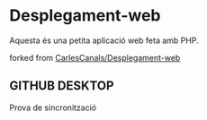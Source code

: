# Desplegament-web
Aquesta és una petita aplicació web feta amb PHP.

forked from [CarlesCanals/Desplegament-web](https://github.com/CarlesCanals/Desplegament-web)

## GITHUB DESKTOP
Prova de sincronització